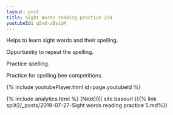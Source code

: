 ```yaml
---
layout: post
title: Sight Words reading practice 234
youtubeId: q5xd-zByioM
---
```

 
 
Helps to learn sight words and their spelling.

Opportunitiy to repeat the spelling. 

Practice spelling. 
 
Practice for spelling bee competitions. 
 
{% include youtubePlayer.html id=page.youtubeId %}
 
 
{% include analytics.html %} 
[Next]({{ site.baseurl }}{% link  split2/_posts/2019-07-27-Sight words reading practice 5.md%})
 
